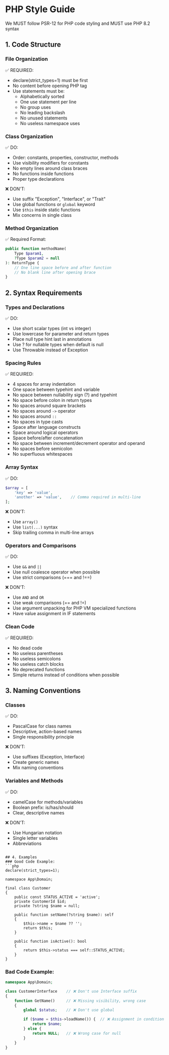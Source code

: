 # PHP Style Guide
We MUST follow PSR-12 for PHP code styling and MUST use PHP 8.2 syntax

## 1. Code Structure
### File Organization
✅ REQUIRED:
- declare(strict_types=1) must be first
- No content before opening PHP tag
- Use statements must be:
  - Alphabetically sorted
  - One use statement per line
  - No group uses
  - No leading backslash
  - No unused statements
  - No useless namespace uses

### Class Organization
✅ DO:
- Order: constants, properties, constructor, methods
- Use visibility modifiers for constants
- No empty lines around class braces
- No functions inside functions
- Proper type declarations

❌ DON'T:
- Use suffix "Exception", "Interface", or "Trait"
- Use global functions or `global` keyword
- Use `$this` inside static functions
- Mix concerns in single class

### Method Organization
✅ Required Format:
```php
public function methodName(
    Type $param1,
    ?Type $param2 = null
): ReturnType {
    // One line space before and after function
    // No blank line after opening brace
}
```

## 2. Syntax Requirements

### Types and Declarations
✅ DO:
- Use short scalar types (int vs integer)
- Use lowercase for parameter and return types
- Place null type hint last in annotations
- Use ? for nullable types when default is null
- Use Throwable instead of Exception

### Spacing Rules
✅ REQUIRED:
- 4 spaces for array indentation
- One space between typehint and variable
- No space between nullability sign (?) and typehint
- No space before colon in return types
- No spaces around square brackets
- No spaces around `->` operator
- No spaces around `::`
- No spaces in type casts
- Space after language constructs
- Space around logical operators
- Space before/after concatenation
- No space between increment/decrement operator and operand
- No spaces before semicolon
- No superfluous whitespaces

### Array Syntax
✅ DO:
```php
$array = [
    'key' => 'value',
    'another' => 'value',    // Comma required in multi-line
];
```

❌ DON'T:
- Use `array()`
- Use `list(...)` syntax
- Skip trailing comma in multi-line arrays

### Operators and Comparisons
✅ DO:
- Use `&&` and `||`
- Use null coalesce operator when possible
- Use strict comparisons (=== and !==)

❌ DON'T:
- Use `AND` and `OR`
- Use weak comparisons (== and !=)
- Use argument unpacking for PHP VM specialized functions
- Have value assignment in IF statements

### Clean Code
✅ REQUIRED:
- No dead code
- No useless parentheses
- No useless semicolons
- No useless catch blocks
- No deprecated functions
- Simple returns instead of conditions when possible

## 3. Naming Conventions
### Classes
✅ DO:
- PascalCase for class names
- Descriptive, action-based names
- Single responsibility principle

❌ DON'T:
- Use suffixes (Exception, Interface)
- Create generic names
- Mix naming conventions

### Variables and Methods
✅ DO:
- camelCase for methods/variables
- Boolean prefix: is/has/should
- Clear, descriptive names

❌ DON'T:
- Use Hungarian notation
- Single letter variables
- Abbreviations
```

## 4. Examples
### Good Code Example:
```php
declare(strict_types=1);

namespace App\Domain;

final class Customer
{
    public const STATUS_ACTIVE = 'active';
    private CustomerId $id;
    private ?string $name = null;

    public function setName(?string $name): self
    {
        $this->name = $name ?? '';
        return $this;
    }

    public function isActive(): bool
    {
        return $this->status === self::STATUS_ACTIVE;
    }
}
```

### Bad Code Example:
```php
namespace App\Domain;

class CustomerInterface    // ❌ Don't use Interface suffix
{
    function GetName()     // ❌ Missing visibility, wrong case
    {
        global $status;    // ❌ Don't use global

        if ($name = $this->loadName()) {  // ❌ Assignment in condition
            return $name;
        } else {
            return NULL;   // ❌ Wrong case for null
        }
    }
}
```
